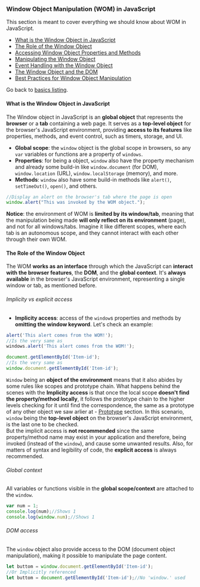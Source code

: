 ### Window Object Manipulation (WOM) in JavaScript

This section is meant to cover everything we should know about WOM in JavaScript.  
- [What is the Window Object in JavaScript](#what-is-the-window-object-in-javascript)
- [The Role of the Window Object](#the-role-of-the-window-object)
- [Accessing Window Object Properties and Methods](#accessing-window-object-properties-and-methods)
- [Manipulating the Window Object](#manipulating-the-window-object)
- [Event Handling with the Window Object](#event-handling-with-the-window-object)
- [The Window Object and the DOM](#the-window-object-and-the-dom)
- [Best Practices for Window Object Manipulation](#best-practices-for-window-object-manipulation)

Go back to [basics listing](https://github.com/luizgdsmdev/-Javascript-studies/blob/main/basics/intro.md).  


#### What is the Window Object in JavaScript
The Window object in JavaScript is an **global object** that represents the **browser** or a **tab** containing a web page. It serves as a **top-level object** for the browser's JavaScript environment, providing **access to its features** like properties, methods, and event control, such as timers, storage, and UI.
- **Global scope**: the ``window`` object is the global scope in browsers, so any ``var`` variables or functions are a property of ``windows``.
- **Properties**: for being a object, ``window`` also have the property mechanism and already some build-in like ``window.document`` (for DOM), ``window.location`` (URL), ``window.localStorage`` (memory), and more.
- **Methods**: ``window`` also have some build-in methods like ``alert()``, ``setTimeOut()``, ``open()``, and others.
````javascript
//Display an alert on the browser's tab where the page is open
window.alert("This was invoked by the WOM object.");
````
**Notice**: the environment of WOM is **limited by its window/tab**, meaning that the manipulation being made **will only reflect on its environment** (page), and not for all windows/tabs. Imagine it like different scopes, where each tab is an autonomous scope, and they cannot interact with each other through their own WOM.

#### The Role of the Window Object
The WOM **works as an interface** through which the JavaScript can **interact with the browser features**, the **DOM**, and the **global context**. It's **always available** in the browser's JavaScript environment, representing a single window or tab, as mentioned before.  

###### Implicity vs explicit access
- **Implicity access**: access of the ``window``s properties and methods by **omitting the window keyword**. Let's check an example:
````javascript
alert('This alert comes from the WOM!');
//Is the very same as 
windows.alert('This alert comes from the WOM!');

document.getElementById('Item-id');
//Is the very same as 
window.document.getElementById('Item-id');
````
``Window`` being an **object of the environment** means that it also abides by some rules like scopes and prototype chain. What happens behind the scenes with the **Implicity access** is that once the local scope **doesn't find the property/method locally**, it follows the prototype chain to the higher levels checking for it until find the correspondence, the same as a prototype of any other object we saw arlier at - [Prototype](https://github.com/luizgdsmdev/Javascript-studies/blob/main/basics/prototype/intro.md) section. In this scenario, ``window`` being the **top-level object** on the browser's JavaScript environment, is the last one to be checked.   
But the implicit access is **not recommended** since the same property/method name may exist in your application and therefore, being invoked (instead of the ``window``), and cause some unwanted results. Also, for matters of syntax and legibility of code, the **explicit access** is always recommended.




###### Global context
All variables or functions visible in the **global scope/context** are attached to the ``window``.
````javascript
var num = 1;
console.log(num);//Shows 1
console.log(window.num);//Shows 1
````
###### DOM access
The ``window`` object also provide access to the DOM (document object manipulation), making it possible to manipulate the page content.
````javascript
let buttom = window.document.getElementById('Item-id');
//Or Implicitly referenced 
let buttom = document.getElementById('Item-id');//No 'window.' used
````